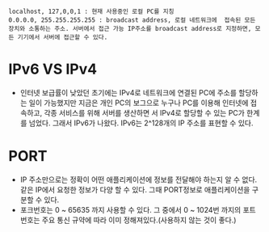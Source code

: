 ```
localhost, 127,0,0,1 : 현재 사용중인 로컬 PC를 지칭
0.0.0.0, 255.255.255.255 : broadcast address, 로컬 네트워크에  접속된 모든 장치와 소통하는 주소. 서버에서 접근 가능 IP주소를 broadcast address로 지정하면, 모든 기기에서 서버에 접근할 수 있다.
```

# IPv6 VS IPv4

- 인터넷 보급률이 낮았던 초기에는 IPv4로 네트워크에 연결된 PC에 주소를 할당하는 일이 가능했지만 지금은 개인 PC의 보그으로 누구나 PC를 이용해 인터넷에 접속하고, 각종 서비스를 위해 서버를 생산하면 서 IPv4로 할당할 수 있는 PC가 한계를 넘었다. 그래서 IPv6가 나왔다. IPv6는 2^128개의 IP 주소를 표현할 수 있다.

# PORT

- IP 주소만으로는 정확이 어떤 애플리케이션에 정보를 전달해야 하는지 알 수 없다. 같은 IP에서 요청한 정보가 다양 할 수 있다. 그때 PORT정보로 애플리케이션을 구분할 수 있다.
- 포크번호는 0 ~ 65635 까지 사용할 수 있다. 그 중에서 0 ~ 1024번 까지의 포트 번호는 주요 통신 규약에 따라 이미 정해져있다.(사용하지 않는 것이 좋다.)
